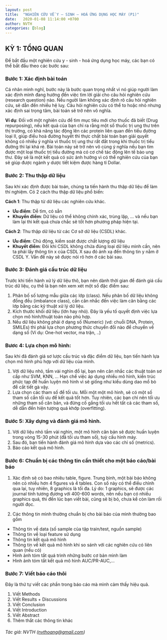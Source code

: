 ```yaml
---
layout: post
title:  "NGHIÊN CỨU VỀ Y – SINH – HOÁ ỨNG DỤNG HỌC MÁY (P1)"
date:   2020-01-08 11:14:00 +0700
author: NVTH
categories: [blog]
---
```


## KỲ 1: TỔNG QUAN
Để bắt đầu một nghiên cứu y - sinh - hoá ứng dụng học máy, các bạn có thể bắt đầu theo các bước sau:
### Bước 1: Xác định bài toán
Cá nhân mình nghĩ, bước này là bước quan trọng nhất vì nó giúp người làm xác định mình đang hướng đến việc tìm lời giải cho câu hỏi nghiên cứu (research question) nào. Nếu người làm không xác định rõ câu hỏi nghiên cứu, sẽ dẫn đến nhiều hệ luỵ. Câu hỏi nghiên cứu có thể to hoặc nhỏ nhưng xác định sai trọng tâm, bài toán sẽ trở nên vô nghĩa.

**Ví dụ**: 
Đối với một nghiên cứu để tìm mục tiêu mới cho thuốc đã biết (Drug repurposing), nếu kết quả của bạn chỉ ra rằng một số thuốc trị ung thư trên thị trường, có khả năng tác động lên các protein liên quan đến tiểu đường loại II, giúp điều hoà đường huyết thì thực chất bài toán bạn giải quyết không có nhiều ý nghĩa vì thuốc trị ung thư rất đắt trong khi thuốc trị tiểu đường thì lại khá rẻ. Bài toán này sẽ trở nên vô cùng ý nghĩa nếu bạn tìm được một loại thuốc trị tiểu đường mà có cơ chế tác động lên tế bào ung thư. Đây sẽ là một kết quả có sức ảnh hưởng vì có thể nghiên cứu của bạn sẽ giúp được ngành y dược tiết kiệm được hàng tỉ Dollar.

### Bước 2: Thu thập dữ liệu
Sau khi xác định được bài toán, chúng ta tiến hành thu thập dữ liệu để làm thí nghiệm. Có 2 cách thu thập dữ liệu phổ biến:

**Cách 1**: Thu thập từ dữ liệu các nghiên cứu khác. 
+ **Ưu điểm**: Dễ tìm, có sẵn
+ **Khuyến điểm**: Dữ liệu có thể không chính xác, trùng lặp, ... và nếu bạn làm lại thì kết quả chưa chắc sẽ tốt hơn phương pháp hiện tại.

**Cách 2**: Thu thập dữ liệu từ các Cơ sở dữ liệu (CSDL) khác. 
+ **Ưu điểm**: Chủ động, kiểm soát được chất lượng dữ liệu
+ **Khuyết điểm**: Đôi khi CSDL không chứa đúng loại dữ liệu mình cần, nên ta phải lấy thông tin x của CSDL X sau đó ánh xạ đến thông tin y nằm ở CSDL Y. Vấn đề này sẽ được nói rõ hơn ở các bài sau.

### Bước 3: Đánh giá cấu trúc dữ liệu
Trước khi tiến hành xử lý dữ liệu thô, bạn nên dành thời gian để đánh giá cấu trúc dữ liệu, cụ thể là bạn nên xem xét một số đặc điểm sau:
1. Phân bố số lượng mẫu giữa các lớp (class). Nếu phân bố dữ liệu không đồng đều (imbalance class), cần cân nhắc đến việc làm cân bằng các lớp bằng các kỹ thuật xử lý dữ liệu. 
2. Kích thước khối dữ liệu (lớn hay nhỏ). Đây là yếu tố quyết định việc lựa chọn mô hình/thuật toán nào phù hợp.
3. Nếu dữ liệu không phải ở dạng số (Numeric) (vd: chuỗi DNA, Protein, SMILEs) thì phải lựa chọn phương thức chuyển đổi nào để chuyển về dạng số (Ví dụ: One-hot vector, ma trận, ..)

### Bươc 4: Lựa chọn mô hình:
Sau khi đã đánh giá sơ lược cấu trúc và đặc điểm dữ liệu, bạn tiến hành lựa chọn mô hình phù hợp với dữ liệu của mình.
1. Với dữ liệu nhỏ, tầm vài nghìn đổ lại, bạn nên cân nhắc các thuật toán sơ cấp như SVM, KNN, … Hạn chế việc áp dụng nhiều mô hình, kiến trúc phức tạp để huấn luyện mô hình vì sẽ giống như kiểu dùng dao mổ bò để cắt tiết gà vậy. 
2. Lựa chọn các tham số để tối ưu. Mỗi một một mô hình, sẽ có một số tham số cần tối ưu để kết quả tốt hơn. Tuy nhiên, các bạn chỉ nên tối ưu những tham số căn bản, và đừng cố gắng tối ưu hết tất cả các tham số, dễ dẫn đến hiện tượng quá khớp (overfitting).

### Bước 5: Xây dựng và đánh giá mô hình.
1. Với dữ liệu nhỏ tầm vài nghìn, một mô hình căn bản sẽ được huấn luyện trong vòng 15-30 phút (đã tối ưu tham số), tuỳ cấu hình máy.
2. Sau đó, bạn tiến hành đánh giá mô hình dựa vào các chỉ số (metrics).
3. Báo cáo kết quả mô hình.

### Bước 6: Chuẩn bị các thông tin cần thiết cho một báo cáo/bài báo
1. Xác định sẽ có bao nhiêu table, figure. Trung bình, một bài báo không nên có nhiều hơn 4 figures và 4 tables. Con số này có thể điều chỉnh qua lại, tuy nhiên, 8 graphics là tối đa. Lý do: 1 graphics, sẽ được các journal tính tương đương với 400-600 words, nên nếu bạn có nhiều graphics quá, thì đến lúc bạn viết bài, cũng sẽ bị bỏ, chưa kể còn làm rối người đọc.

2. Các thông tin mình thường chuẩn bị cho bài báo của mình thường bao gồm

+ Thông tin về data (số sample của tập train/test, nguồn sample)
+ Thông tin về loại feature sử dụng
+ Thông tin kết quả mô hình
+ Thông tin về kết quả mô hình khi so sánh với các nghiên cứu có liên quan (nếu có)
+ Hình ảnh tóm tắt quá trình những bước cơ bản mình làm
+ Hình ảnh tóm tắt kết quả mô hình AUC/PR-AUC,…

### Bước 7: Viết báo cáo thôi
Đây là thứ tự viết các phần trong báo cáo mà mình cảm thấy hiệu quả.
1. Viết Methods
2. Viết Results + Discussions
3. Viết Conclusion
4. Viết Introduction
5. Viết Abstract
6. Thêm thắt các thông tin khác

###### Tác giả: NVTH (nvthoang@gmail.com)

